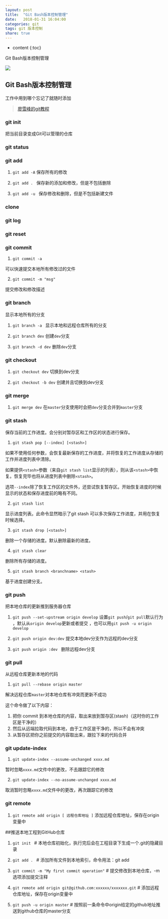 ```yaml
---
layout: post
title:  "Git Bash版本控制管理"
date:   2018-01-31 16:04:00
categories: git
tags: git 版本控制
share: true
---
```


* content
{:toc}


Git Bash版本控制管理


![](https://git-scm.com/images/logos/1color-darkbg@2x.png)





## Git Bash版本控制管理

工作中用到哪个忘记了就随时添加

> [廖雪峰的git教程](https://www.liaoxuefeng.com/wiki/0013739516305929606dd18361248578c67b8067c8c017b000)

### git init

把当前目录变成Git可以管理的仓库

### git status

### git add

1. `git add -A`
保存所有的修改 

2. `git add . `
保存新的添加和修改，但是不包括删除 

3. `git add -u `
保存修改和删除，但是不包括新建文件

### clone

### git log

### git reset

### git commit

   1. `git commit -a` 
   
 可以快速提交本地所有修改过的文件
 
 2. `git commit -m "msg"`
  
  提交修改和修改描述

### git branch
  显示本地所有的分支
  
  1. `git branch -a `
 显示本地和远程仓库所有的分支
 
 2. `git branch dev`
 创建`dev`分支
    
 3. `git branch -d dev`
 删除`dev`分支
 
### git checkout

 1. `git checkout dev`
 切换到dev分支
 
 2. `git checkout -b dev`
 创建并且切换到dev分支

### git merge
   1. `git merge dev`
   在`master`分支使用时会把`dev`分支合并到`master`分支

### git stash

   保存当前的工作进度。会分别对暂存区和工作区的状态进行保存。
   
   1. `git stash pop [--index] [<stash>]`
   
   如果不使用任何参数，会恢复最新保存的工作进度，并将恢复的工作进度从存储的工作并进度列表中清除。
   
   如果提供`<stash>`参数（来自`git stash list`显示的列表），则从该`<stash>`中恢复。恢复完毕也将从进度列表中删除`<stash>`。
   
   选项`--index`除了恢复工作区的文件外，还尝试恢复暂存区。开始恢复进度的时候显示的状态和保存进度前的略有不同。
   
   2. `git stash list`
   
   显示进度列表。此命令显然暗示了git stash 可以多次保存工作进度，并用在恢复时候选择。
   
   3. `git stash drop [<stash>]`
   
   删除一个存储的进度。默认删除最新的进度。
   
   4. `git stash clear`
   
   删除所有存储的进度。
   
   5. `git stash branch <branchname> <stash>`

   基于进度创建分支。


### git push 

把本地仓库的更新推到服务器仓库
  1. `git push --set-upstream origin develop`
  设置`git push`/`git pull`默认行为 ，默认从`origin develop`更新或者提交 ，也可以用`git push -u origin develop`

  2. `git push origin dev:dev`
提交本地dev分支作为远程的dev分支

  3. `git push origin :dev `
  删除远程dev分支

### git pull

从远程仓库更新本地的代码

 1. `git pull --rebase origin master`
 
 解决远程仓库`master`对本地仓库有冲突而更新不成功
 
 这个命令做了以下内容： 
 1. 把你 commit 到本地仓库的内容，取出来放到暂存区(stash)（这时你的工作区是干净的） 
 2. 然后从远端拉取代码到本地，由于工作区是干净的，所以不会有冲突 
 3. 从暂存区把你之前提交的内容取出来，跟拉下来的代码合并

### git update-index

   1. `git update-index --assume-unchanged xxxx.md`
   
   暂时忽略`xxxx.md`文件中的更改，不去跟踪它的修改
   
   2. `git update-index --no-assume-unchanged xxxx.md`
   
   取消暂时忽略`xxxx.md`文件中的更改，再次跟踪它的修改
   
### git remote

   1. `git remote add origin [ 远程仓库地址 ]`
  添加远程仓库地址，保存在origin变量中
    
##推送本地工程到GitHub仓库
1. `git init `                  # 本地仓库初始化，执行完后会在工程目录下生成一个.git的隐藏目录

2. `git add . `              # 添加所有文件到本地索引，命令用法：git add <file>

3. `git commit -m "My first commit operation"`   # 提交修改到本地仓库，-m选项添加提交注释

4. `git remote add origin git@github.com:xxxxxx/xxxxxxx.git`   # 添加远程仓库地址，保存在origin变量中

5. `git push -u origin master`      # 按照前一条命令中origin给定的github地址推送到github仓库的master分支
